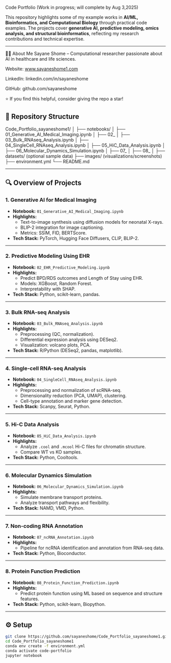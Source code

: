 Code Portfolio (Work in progress; will complete by Aug 3,2025)

This repository highlights some of my example works in **AI/ML, Bioinformatics, and Computational Biology** through practical code examples. The projects cover **generative AI, predictive modeling, omics analysis, and structural bioinformatics**, reflecting my research contributions and technical expertise.

---

👩‍💻 About Me
Sayane Shome – Computational researcher passionate about AI in healthcare and life sciences.

Website: www.sayaneshome1.com

LinkedIn: linkedin.com/in/sayaneshome

GitHub: github.com/sayaneshome

⭐ If you find this helpful, consider giving the repo a star!

## 📂 Repository Structure
Code_Portfolio_sayaneshome1/
│
├── notebooks/
│ ├── 01_Generative_AI_Medical_Imaging.ipynb
│ ├── 02_
│ ├── 03_Bulk_RNAseq_Analysis.ipynb
│ ├── 04_SingleCell_RNAseq_Analysis.ipynb
│ ├── 05_HiC_Data_Analysis.ipynb
│ ├── 06_Molecular_Dynamics_Simulation.ipynb
│ ├── 07_
│ ├── 08_
│
├── datasets/ (optional sample data)
├── images/ (visualizations/screenshots)
├── environment.yml
└── README.md


---

## 🔍 Overview of Projects

### **1. Generative AI for Medical Imaging**
- **Notebook:** `01_Generative_AI_Medical_Imaging.ipynb`
- **Highlights:**  
  - Text-to-image synthesis using diffusion models for neonatal X-rays.  
  - BLIP-2 integration for image captioning.  
  - Metrics: SSIM, FID, BERTScore.  
- **Tech Stack:** PyTorch, Hugging Face Diffusers, CLIP, BLIP-2.

---

### **2. Predictive Modeling Using EHR**
- **Notebook:** `02_EHR_Predictive_Modeling.ipynb`
- **Highlights:**  
  - Predict BPD/RDS outcomes and Length of Stay using EHR.  
  - Models: XGBoost, Random Forest.  
  - Interpretability with SHAP.  
- **Tech Stack:** Python, scikit-learn, pandas.

---

### **3. Bulk RNA-seq Analysis**
- **Notebook:** `03_Bulk_RNAseq_Analysis.ipynb`
- **Highlights:**  
  - Preprocessing (QC, normalization).  
  - Differential expression analysis using DESeq2.  
  - Visualization: volcano plots, PCA.  
- **Tech Stack:** R/Python (DESeq2, pandas, matplotlib).

---

### **4. Single-cell RNA-seq Analysis**
- **Notebook:** `04_SingleCell_RNAseq_Analysis.ipynb`
- **Highlights:**  
  - Preprocessing and normalization of scRNA-seq.  
  - Dimensionality reduction (PCA, UMAP), clustering.  
  - Cell-type annotation and marker gene detection.  
- **Tech Stack:** Scanpy, Seurat, Python.

---

### **5. Hi-C Data Analysis**
- **Notebook:** `05_HiC_Data_Analysis.ipynb`
- **Highlights:**  
  - Analyze `.cool` and `.mcool` Hi-C files for chromatin structure.  
  - Compare WT vs KO samples.  
- **Tech Stack:** Python, Cooltools.

---

### **6. Molecular Dynamics Simulation**
- **Notebook:** `06_Molecular_Dynamics_Simulation.ipynb`
- **Highlights:**  
  - Simulate membrane transport proteins.  
  - Analyze transport pathways and flexibility.  
- **Tech Stack:** NAMD, VMD, Python.

---

### **7. Non-coding RNA Annotation**
- **Notebook:** `07_ncRNA_Annotation.ipynb`
- **Highlights:**  
  - Pipeline for ncRNA identification and annotation from RNA-seq data.  
- **Tech Stack:** Python, Bioconductor.

---

### **8. Protein Function Prediction**
- **Notebook:** `08_Protein_Function_Prediction.ipynb`
- **Highlights:**  
  - Predict protein function using ML based on sequence and structure features.  
- **Tech Stack:** Python, scikit-learn, Biopython.

---

## ⚙️ Setup
```bash
git clone https://github.com/sayaneshome/Code_Portfolio_sayaneshome1.git
cd Code_Portfolio_sayaneshome1
conda env create -f environment.yml
conda activate code-portfolio
jupyter notebook

